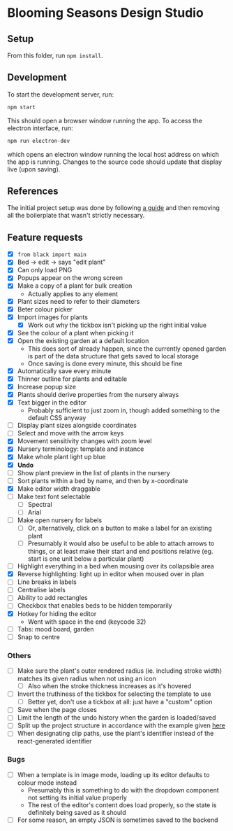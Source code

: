 # Blooming Seasons Design Studio

## Setup

From this folder, run `npm install`.

## Development

To start the development server, run:

```bash
npm start
```

This should open a browser window running the app.
To access the electron interface, run:

```bash
npm run electron-dev
```

which opens an electron window running the local host address on which the app is running.
Changes to the source code should update that display live (upon saving).

## References

The initial project setup was done by following [a guide](https://medium.com/folkdevelopers/the-ultimate-guide-to-electron-with-react-8df8d73f4c97) and then removing all the boilerplate that wasn't strictly necessary.

## Feature requests

- [x] `from black import main`
- [x] Bed -> edit -> says "edit plant"
- [x] Can only load PNG
- [x] Popups appear on the wrong screen
- [x] Make a copy of a plant for bulk creation
  - Actually applies to any element
- [x] Plant sizes need to refer to their diameters
- [x] Beter colour picker
- [x] Import images for plants
  - [x] Work out why the tickbox isn't picking up the right initial value
- [x] See the colour of a plant when picking it
- [x] Open the existing garden at a default location
  - This does sort of already happen, since the currently opened garden is part of the data structure that gets saved to local storage
  - Once saving is done every minute, this should be fine
- [x] Automatically save every minute
- [x] Thinner outline for plants and editable
- [x] Increase popup size
- [x] Plants should derive properties from the nursery always
- [x] Text bigger in the editor
  - Probably sufficient to just zoom in, though added something to the default CSS anyway
- [ ] Display plant sizes alongside coordinates
- [ ] Select and move with the arrow keys
- [x] Movement sensitivity changes with zoom level
- [x] Nursery terminology: template and instance
- [x] Make whole plant light up blue
- [x] **Undo**
- [ ] Show plant preview in the list of plants in the nursery
- [ ] Sort plants within a bed by name, and then by x-coordinate
- [x] Make editor width draggable
- [ ] Make text font selectable
  - [ ] Spectral
  - [ ] Arial
- [ ] Make open nursery for labels
  - [ ] Or, alternatively, click on a button to make a label for an existing plant
  - [ ] Presumably it would also be useful to be able to attach arrows to things, or at least make their start and end positions relative (eg. start is one unit below a particular plant)
- [ ] Highlight everything in a bed when mousing over its collapsible area
- [x] Reverse highlighting: light up in editor when moused over in plan
- [ ] Line breaks in labels
- [ ] Centralise labels
- [ ] Ability to add rectangles
- [ ] Checkbox that enables beds to be hidden temporarily
- [x] Hotkey for hiding the editor
  - Went with space in the end (keycode 32)
- [ ] Tabs: mood board, garden
- [ ] Snap to centre

### Others

- [ ] Make sure the plant's outer rendered radius (ie. including stroke width) matches its given radius when not using an icon
  - [ ] Also when the stroke thickness increases as it's hovered
- [ ] Invert the truthiness of the tickbox for selecting the template to use
  - [ ] Better yet, don't use a tickbox at all: just have a "custom" option
- [ ] Save when the page closes
- [ ] Limit the length of the undo history when the garden is loaded/saved
- [ ] Split up the project structure in accordance with the example given [here](https://www.freecodecamp.org/news/how-to-create-a-react-app-with-a-node-backend-the-complete-guide/)
- [ ] When designating clip paths, use the plant's identifier instead of the react-generated identifier

### Bugs

- [ ] When a template is in image mode, loading up its editor defaults to colour mode instead
  - Presumably this is something to do with the dropdown component not setting its initial value properly
  - The rest of the editor's content does load properly, so the state is definitely being saved as it should
- [ ] For some reason, an empty JSON is sometimes saved to the backend
